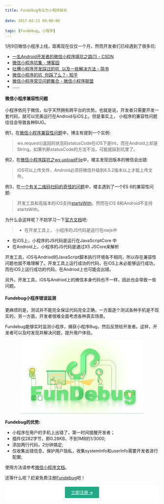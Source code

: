 ```yaml
---
title: Fundebug专业为小程序踩坑

date: 2017-02-11 09:00:00

tags: [Fundebug, 小程序]
---
```


1月9日微信小程序上线，距离现在仅仅一个月，然而开发者们已经遇到了很多坑:

<!-- more -->

- [一名Android开发者的微信小程序填坑之路(1) - CSDN](http://blog.csdn.net/luoyanglizi/article/details/52681245)
- [微信小程序坑集 - 博客园](http://www.cnblogs.com/dudeyouth/p/6277628.html)
- [吐槽小程序开发踩过的坑, 以及一些解决方法 - 简书](http://www.jianshu.com/p/6359500b5576)
- [微信小程序的坑, 你踩了么？- 知乎](https://www.zhihu.com/question/51145570?sort=created)
- [微信小程序常见问题集合 - 微信小程序联盟](http://www.wxapp-union.com/thread-23-1-1.html)
- ......

#### 微信小程序兼容性问题

小程序依托于微信，似乎天然拥有跨平台的优势。也就是说，开发者只需要开发一套代码，就可以完美运行在Android与iOS上。但是事实上，                                                                             小程序的兼容性问题往往会导致各种BUG。

例1，在[微信小程序兼容性问题](http://www.jianshu.com/p/90220a55f542)中，博主有提到一个实例:
> wx.request()返回的状态码statusCode在iOS下是Int，而在Android上却是String。如果判断statusCode的方法不当，可能就踩到坑里了。

例2，在[微信小程序踩坑之wx.uploadFile](http://www.henkuai.com/thread-17813-1-1.html)中，楼主发现旧版本的微信会出错:
> iOS可以上传文件，Android必须将微信升级到6.5.2版本以上才能上传文件。

例3，在[一个有关二维码扫码的奇怪的问题](http://www.wxapp-union.com/forum.php?mod=viewthread&tid=2122&highlight=%E4%B8%80%E4%B8%AA%E6%9C%89%E5%85%B3%E4%BA%8C%E7%BB%B4%E7%A0%81%E6%89%AB%E7%A0%81%E7%9A%84%E5%A5%87%E6%80%AA%E7%9A%84%E9%97%AE%E9%A2%98)中，楼主遇到了一个ES 6的兼容性问题:
> 开发工具和高版本的iOS支持[startsWith](https://developer.mozilla.org/en-US/docs/Web/JavaScript/Reference/Global_Objects/String/startsWith)，然而在iOS 8和Android不支持startsWith。

为什么会这样呢？不妨学习一下[官方文档](https://mp.weixin.qq.com/debug/wxadoc/dev/devtools/details.html)吧: 

> - 在开发工具上， 小程序的JS代码是运行在nwjs中
- 在iOS上，小程序的JS代码是运行在JavaScriptCore 中
- 在Android上，小程序的JS代码是通过X5 JSCore来解析
 
开发工具，iOS与Andriod的JavaScript脚本执行环境各不相同，所以存在兼容性问题也就不难理解了。开发工具上运行成功的代码，在iOS上未必能够运行成功，而在iOS上运行成功的代码，在Andriod上也可能会出错。

另外，开发工具，iOS与Andriod上的微信本身代码也不一样，因此也会导致一些问题。

#### Fundebug小程序错误监测

更麻烦的是，测试并不能完全保证代码完全正确，一方面逐个测试各种手机是不现实的，另一方面，开发者很难全面考虑各种真实场景。

Fundebug能够实时监测小程序，捕获小程序Bug，然后反馈给开发者。这样，开发者可以及时发现并解决问题，提升用户体验。

<div style="text-align: center;">
<img style="width:80%;" src="weixin-miniprogram-need-fundebug/fundebug-wxjs.jpg" />
</div>

**Fundebug的优势:**

- 小程序在用户的手机上出错了，第一时间提醒开发者；
- 插件仅282字节，即0.28KB，不到1MB的1/3000;
- 添加两行代码，2分钟搞定;
- 仅收集出错信息，保护用户隐私，收集systemInfo和userInfo需要开发者进行配置;


使用方法请参考[微信小程序文档](https://docs.fundebug.com/notifier/wxjs/)。


还等什么呢？赶紧免费注册[Fundebug](https://fundebug.com/team/create)吧！


<div style="background: #fff; text-align: center; height: 50px; line-height: 50px;"><a href="https://fundebug.com/team/create" style="padding: 10px 20px; background: #22A985; color: #FFF; border-radius: 3px;">立即注册 ➔</a></div>
</div>
